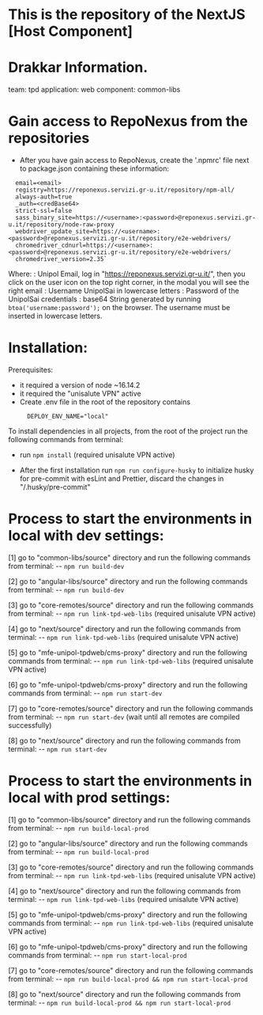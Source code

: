 # This is the repository of the NextJS [Host Component]

# Drakkar Information.

team: tpd
application: web
component: common-libs

# Gain access to RepoNexus from the repositories

- After you have gain access to RepoNexus, create the '.npmrc' file next to package.json containing these information:

```
  email=<email>
  registry=https://reponexus.servizi.gr-u.it/repository/npm-all/
  always-auth=true
  _auth=<credBase64>
  strict-ssl=false
  sass_binary_site=https://<username>:<password>@reponexus.servizi.gr-u.it/repository/node-raw-proxy
  webdriver_update_site=https://<username>:<password>@reponexus.servizi.gr-u.it/repository/e2e-webdrivers/
  chromedriver_cdnurl=https://<username>:<password>@reponexus.servizi.gr-u.it/repository/e2e-webdrivers/
  chromedriver_version=2.35`
```

Where:
<email>: Unipol Email, log in "https://reponexus.servizi.gr-u.it/", then you click on the user icon on the top right corner, in the modal you will see the right email
<username>: Username UnipolSai in lowercase letters
<password>: Password of the UnipolSai credentials
<credBase64>: base64 String generated by running `btoa('username:password');` on the browser. The username must be inserted in lowercase letters.

# Installation:

Prerequisites:

- it required a version of node ~16.14.2
- it required the "unisalute VPN" active
- Create .env file in the root of the repository contains
  ```
    DEPLOY_ENV_NAME="local"
  ```

To install dependencies in all projects, from the root of the project run the following commands from terminal:

- run `npm install` (required unisalute VPN active)

- After the first installation run `npm run configure-husky` to initialize husky for pre-commit with esLint and Prettier, discard the changes in "<repo>/.husky/pre-commit"

# Process to start the environments in local with dev settings:

[1] go to "common-libs/source" directory and run the following commands from terminal:
-- `npm run build-dev`

[2] go to "angular-libs/source" directory and run the following commands from terminal:
-- `npm run build-dev`

[3] go to "core-remotes/source" directory and run the following commands from terminal:
-- `npm run link-tpd-web-libs` (required unisalute VPN active)

[4] go to "next/source" directory and run the following commands from terminal:
-- `npm run link-tpd-web-libs` (required unisalute VPN active)

[5] go to "mfe-unipol-tpdweb/cms-proxy" directory and run the following commands from terminal:
-- `npm run link-tpd-web-libs` (required unisalute VPN active)

[6] go to "mfe-unipol-tpdweb/cms-proxy" directory and run the following commands from terminal:
-- `npm run start-dev`

[7] go to "core-remotes/source" directory and run the following commands from terminal:
-- `npm run start-dev` (wait until all remotes are compiled successfully)

[8] go to "next/source" directory and run the following commands from terminal:
-- `npm run start-dev`

# Process to start the environments in local with prod settings:

[1] go to "common-libs/source" directory and run the following commands from terminal:
-- `npm run build-local-prod`

[2] go to "angular-libs/source" directory and run the following commands from terminal:
-- `npm run build-local-prod`

[3] go to "core-remotes/source" directory and run the following commands from terminal:
-- `npm run link-tpd-web-libs` (required unisalute VPN active)

[4] go to "next/source" directory and run the following commands from terminal:
-- `npm run link-tpd-web-libs` (required unisalute VPN active)

[5] go to "mfe-unipol-tpdweb/cms-proxy" directory and run the following commands from terminal:
-- `npm run link-tpd-web-libs` (required unisalute VPN active)

[6] go to "mfe-unipol-tpdweb/cms-proxy" directory and run the following commands from terminal:
-- `npm run start-local-prod`

[7] go to "core-remotes/source" directory and run the following commands from terminal:
-- `npm run build-local-prod && npm run start-local-prod`

[8] go to "next/source" directory and run the following commands from terminal:
-- `npm run build-local-prod && npm run start-local-prod`
